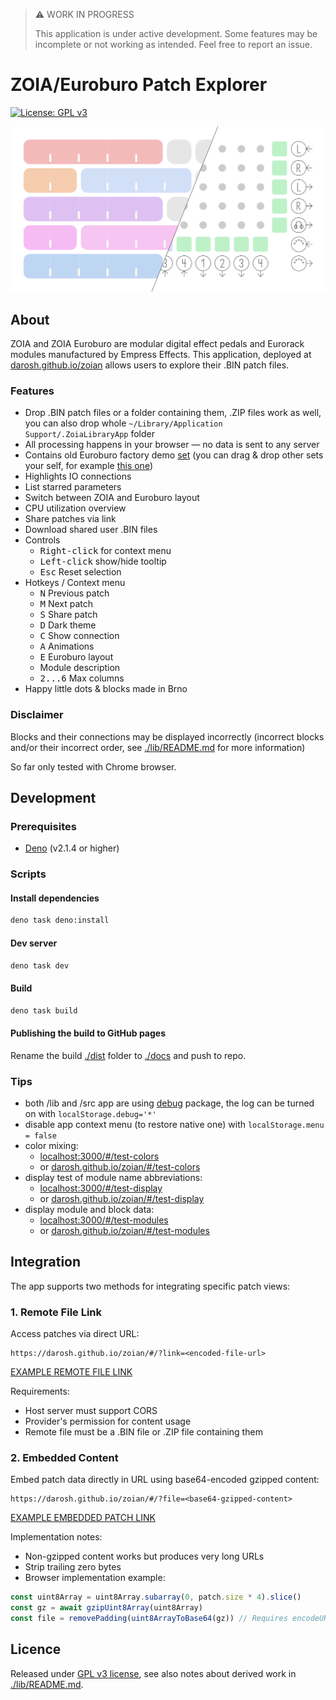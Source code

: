 > ⚠️ WORK IN PROGRESS
>
> This application is under active development. Some features may be incomplete or not working as intended. Feel free to
> report an issue.

# ZOIA/Euroburo Patch Explorer

[![License: GPL v3](https://img.shields.io/badge/License-GPLv3-blue.svg)](https://www.gnu.org/licenses/gpl-3.0)

![](./public/banner.png)

## About

ZOIA and ZOIA Euroburo are modular digital effect pedals and Eurorack modules manufactured by Empress Effects. This
application, deployed at [darosh.github.io/zoian](https://darosh.github.io/zoian/) allows users to explore their .BIN
patch files.

### Features

- Drop .BIN patch files or a folder containing them, .ZIP files work as well, you can also drop whole
  `~/Library/Application Support/.ZoiaLibraryApp` folder
- All processing happens in your browser &mdash; no data is sent to any server
- Contains old Euroburo factory demo [set](https://patchstorage.com/zoia-euroburo-factory-patches/) (you can drag & drop
  other sets your self, for
  example [this one](https://empresseffects.com/blogs/support-zoia/zoia-5-new-factory-patches))
- Highlights IO connections
- List starred parameters
- Switch between ZOIA and Euroburo layout
- CPU utilization overview
- Share patches via link
- Download shared user .BIN files
- Controls
    - <kbd>Right-click</kbd> for context menu
    - <kbd>Left-click</kbd> show/hide tooltip
    - <kbd>Esc</kbd> Reset selection
- Hotkeys / Context menu
    - <kbd>N</kbd> Previous patch
    - <kbd>M</kbd> Next patch
    - <kbd>S</kbd> Share patch
    - <kbd>D</kbd> Dark theme
    - <kbd>C</kbd> Show connection
    - <kbd>A</kbd> Animations
    - <kbd>E</kbd> Euroburo layout
    - Module description
    - <kbd>2...6</kbd> Max columns
- Happy little dots &amp; blocks made in Brno

### Disclaimer

Blocks and their connections may be displayed incorrectly (incorrect blocks and/or their incorrect order,
see [./lib/README.md](./lib/README.md) for more information)

So far only tested with Chrome browser.

## Development

### Prerequisites

- [Deno](https://deno.com/) (v2.1.4 or higher)

### Scripts

#### Install dependencies

```bash
deno task deno:install
```

#### Dev server

```bash
deno task dev
```

#### Build

```bash
deno task build
```

#### Publishing the build to GitHub pages

Rename the build [./dist](./dist) folder to [./docs](./docs) and push to repo.

### Tips

- both /lib and /src app are using [debug](https://www.npmjs.com/package/debug) package, the log can be turned on with
  ```localStorage.debug='*'```
- disable app context menu (to restore native one) with ```localStorage.menu = false```
- color mixing:
    - [localhost:3000/#/test-colors](http://localhost:3000/#/test-colors)
    - or [darosh.github.io/zoian/#/test-colors](https://darosh.github.io/zoian/#/test-colors)
- display test of module name abbreviations:
    - [localhost:3000/#/test-display](http://localhost:3000/#/test-display)
    - or [darosh.github.io/zoian/#/test-display](https://darosh.github.io/zoian/#/test-display)
- display module and block data:
    - [localhost:3000/#/test-modules](http://localhost:3000/#/test-modules)
    - or [darosh.github.io/zoian/#/test-modules](https://darosh.github.io/zoian/#/test-modules)

## Integration

The app supports two methods for integrating specific patch views:

### 1. Remote File Link

Access patches via direct URL:

```
https://darosh.github.io/zoian/#/?link=<encoded-file-url>
```

[EXAMPLE REMOTE FILE LINK](https://darosh.github.io/zoian/#/?link=https%3A%2F%2Fpatchstorage.com%2Fapi%2Fbeta%2Fpatches%2F181743%2Ffiles%2F181739%2Fdownload%2F)

Requirements:

- Host server must support CORS
- Provider's permission for content usage
- Remote file must be a .BIN file or .ZIP file containing them

### 2. Embedded Content

Embed patch data directly in URL using base64-encoded gzipped content:

```
https://darosh.github.io/zoian/#/?file=<base64-gzipped-content>
```

[EXAMPLE EMBEDDED PATCH LINK](https://darosh.github.io/zoian/#/?file=H4sIAAAAAAAAE72ZSW4UQRBFs7syo20mm3kGM3qeZ4znAXuJQGKNMAsLYSNkcwLOwYIDcABWLLgCC47CDpUcaX99h9pWhaCllru%2B4sWvn9Xuzor%2B0wjhxYe3b3Y%2F7r0P%2BtgIIbSFEJ6Hw0ehf2vh%2BIfF1hxs3cEWDjY62ORgxcE2KrJl1hYH2%2BpgTznY0w72jIM962DPOdi2imz5P9TuYM872AsO9qKDveRgLzvYKw72qoO95mCvO9gbDvamg73lYG872DsO9q6D7XCw9xzsfQf7wME%2BdLCPHOxjB9t5QrYdXtf0sz33OBBDCN8Gbf6cfn%2Fl0qTf3yfxHQGuoVrdqF0wgrTr%2BzDz%2BXMn8%2FEocoTPj3qT3OsbNo%2B56xVz1525687cRZPcHe9sHnMXFXMXztyFM3dskvv7Z5vH3LFi7ujMHZ25U5PcL7%2FYPOZOFXMnZ%2B7kzC1Ncvf8sHnMLRVzizO3OHM3muT%2B%2BdvmMXejYu6GM3ejQm4875aK593iPO%2BWiued27bCfOO4Rxt4tMJnUu6V%2F776dZT9GkLoUq%2FunKNzXyv79IHWrXU9htarPqXWo%2BfTC3W9sF9ErdA1Yo3rIryfUWM2Gixef9S4XzL6JaOfwPqhxh5ieIjhIeTRp2vQT1qZbQi0fq0bMLRBuB4DuvaDUDcIe3DUCr3vYo3rot5%2Fs8ZsNNik71PWuF8y%2BiWjH86mUGMPMTzE8BDyGNI1GCatzDYG2rDWjRjaKFyPEV37Uagbhfsa1Aq9l2WN66LONFhjNhps0nkXa9wvGf2S0U%2Fg8wg19hDDQwwPIY8xXYNx0spsU6CNa92EoU3C9ZjQ852Eukm4V0St0PkAa1wXdU7EGrPRYJPOEFnjfsnol4x%2BAt8lqLGHGB5ieAh5TGn%2FadLKbE9Bm9a6J4Y2A9fjia79DNTNwP03aoXOXFjjuqizN9aYjQabYD%2BBGvdLRr9k9MM9KGrsIYaHGB5CHk91DWZJKz0XQJvVujlDm4frMadrPw918zDTQK3QORZrXBd1nskas9Fgk866WeN%2ByeiXjH55T88ae4jhIYaHkMeCrsEiaWW2FdAWtW7J0Jbheizp2i9D3TLMiVArdDbIGtdFnRGzxmw02KR7V9a4XzL6JaOfwB4LNfYQw0MMDyGPFV2DVUNbg3Ve1TVdg7o1mKmhVugclTWuizpPZ43ZaLBJ9%2Fqscb9k9EtGv3xPyhp7iOEhhoeQxzN93WVo66TVjLqa1uXrUe4f9n8X%2FnTwu%2FDS6%2B3Njrwxy8cjdDxKx2N0PE7HE3Q8ScdTh8eLe5tbOx1b2%2F07e7tZK455xmOe9X%2F8zPeHjf90jK9z%2Fr87XyXz5B8AAA)

Implementation notes:

- Non-gzipped content works but produces very long URLs
- Strip trailing zero bytes
- Browser implementation example:

```javascript
const uint8Array = uint8Array.subarray(0, patch.size * 4).slice()
const gz = await gzipUint8Array(uint8Array)
const file = removePadding(uint8ArrayToBase64(gz)) // Requires encodeURIComponent() for URL usage
```

## Licence

Released under [GPL v3 license](LICENSE), see also notes about derived work in [./lib/README.md](./lib/README.md).
